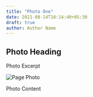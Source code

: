 ```yaml
---
title: "Photo One"
date: 2021-08-14T16:14:40+05:30
draft: true
author: Author Name
---
```


## Photo Heading

Photo Excerpt

![Page Photo](https://placehold.it/500/300)

Photo Content

